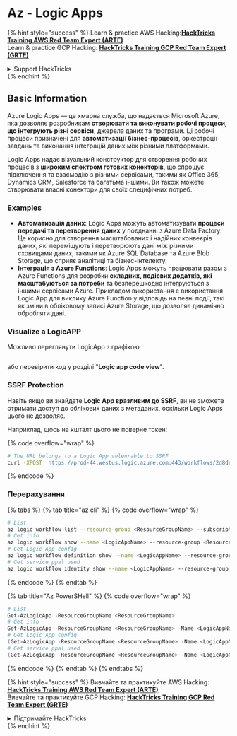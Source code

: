 # Az - Logic Apps

{% hint style="success" %}
Learn & practice AWS Hacking:<img src="../../../.gitbook/assets/image (1).png" alt="" data-size="line">[**HackTricks Training AWS Red Team Expert (ARTE)**](https://training.hacktricks.xyz/courses/arte)<img src="../../../.gitbook/assets/image (1).png" alt="" data-size="line">\
Learn & practice GCP Hacking: <img src="../../../.gitbook/assets/image (2).png" alt="" data-size="line">[**HackTricks Training GCP Red Team Expert (GRTE)**<img src="../../../.gitbook/assets/image (2).png" alt="" data-size="line">](https://training.hacktricks.xyz/courses/grte)

<details>

<summary>Support HackTricks</summary>

* Check the [**subscription plans**](https://github.com/sponsors/carlospolop)!
* **Join the** 💬 [**Discord group**](https://discord.gg/hRep4RUj7f) or the [**telegram group**](https://t.me/peass) or **follow** us on **Twitter** 🐦 [**@hacktricks\_live**](https://twitter.com/hacktricks\_live)**.**
* **Share hacking tricks by submitting PRs to the** [**HackTricks**](https://github.com/carlospolop/hacktricks) and [**HackTricks Cloud**](https://github.com/carlospolop/hacktricks-cloud) github repos.

</details>
{% endhint %}

## Basic Information

Azure Logic Apps — це хмарна служба, що надається Microsoft Azure, яка дозволяє розробникам **створювати та виконувати робочі процеси, що інтегрують різні сервіси**, джерела даних та програми. Ці робочі процеси призначені для **автоматизації бізнес-процесів**, оркестрації завдань та виконання інтеграцій даних між різними платформами.

Logic Apps надає візуальний конструктор для створення робочих процесів з **широким спектром готових конекторів**, що спрощує підключення та взаємодію з різними сервісами, такими як Office 365, Dynamics CRM, Salesforce та багатьма іншими. Ви також можете створювати власні конектори для своїх специфічних потреб.

### Examples

* **Автоматизація даних**: Logic Apps можуть автоматизувати **процеси передачі та перетворення даних** у поєднанні з Azure Data Factory. Це корисно для створення масштабованих і надійних конвеєрів даних, які переміщують і перетворюють дані між різними сховищами даних, такими як Azure SQL Database та Azure Blob Storage, що сприяє аналітиці та бізнес-інтелекту.
* **Інтеграція з Azure Functions**: Logic Apps можуть працювати разом з Azure Functions для розробки **складних, подієвих додатків, які масштабуються за потреби** та безперешкодно інтегруються з іншими сервісами Azure. Прикладом використання є використання Logic App для виклику Azure Function у відповідь на певні події, такі як зміни в обліковому записі Azure Storage, що дозволяє динамічно обробляти дані.

### Visualize a LogicAPP

Можливо переглянути LogicApp з графікою:

<figure><img src="../../../.gitbook/assets/image (197).png" alt=""><figcaption></figcaption></figure>

або перевірити код у розділі "**Logic app code view**".

### SSRF Protection

Навіть якщо ви знайдете **Logic App вразливим до SSRF**, ви не зможете отримати доступ до облікових даних з метаданих, оскільки Logic Apps цього не дозволяє.

Наприклад, щось на кшталт цього не поверне токен:

{% code overflow="wrap" %}
```bash
# The URL belongs to a Logic App vulenrable to SSRF
curl -XPOST 'https://prod-44.westus.logic.azure.com:443/workflows/2d8de4be6e974123adf0b98159966644/triggers/manual/paths/invoke?api-version=2016-10-01&sp=%2Ftriggers%2Fmanual%2Frun&sv=1.0&sig=_8_oqqsCXc0u2c7hNjtSZmT0uM4Xi3hktw6Uze0O34s' -d '{"url": "http://169.254.169.254/metadata/identity/oauth2/token?api-version=2018-02-01&resource=https://management.azure.com/"}' -H "Content-type: application/json" -v
```
{% endcode %}

### Перерахування

{% tabs %}
{% tab title="az cli" %}
{% code overflow="wrap" %}
```bash
# List
az logic workflow list --resource-group <ResourceGroupName> --subscription <SubscriptionID> --output table
# Get info
az logic workflow show --name <LogicAppName> --resource-group <ResourceGroupName> --subscription <SubscriptionID>
# Get Logic App config
az logic workflow definition show --name <LogicAppName> --resource-group <ResourceGroupName> --subscription <SubscriptionID>
# Get service ppal used
az logic workflow identity show --name <LogicAppName> --resource-group <ResourceGroupName> --subscription <SubscriptionID>
```
{% endcode %}
{% endtab %}

{% tab title="Az PowerSHell" %}
{% code overflow="wrap" %}
```powershell
# List
Get-AzLogicApp -ResourceGroupName <ResourceGroupName>
# Get info
Get-AzLogicApp -ResourceGroupName <ResourceGroupName> -Name <LogicAppName>
# Get Logic App config
(Get-AzLogicApp -ResourceGroupName <ResourceGroupName> -Name <LogicAppName>).Definition | ConvertTo-Json
# Get service ppal used
(Get-AzLogicApp -ResourceGroupName <ResourceGroupName> -Name <LogicAppName>).Identity
```
{% endcode %}
{% endtab %}
{% endtabs %}

{% hint style="success" %}
Вивчайте та практикуйте AWS Hacking:<img src="../../../.gitbook/assets/image (1).png" alt="" data-size="line">[**HackTricks Training AWS Red Team Expert (ARTE)**](https://training.hacktricks.xyz/courses/arte)<img src="../../../.gitbook/assets/image (1).png" alt="" data-size="line">\
Вивчайте та практикуйте GCP Hacking: <img src="../../../.gitbook/assets/image (2).png" alt="" data-size="line">[**HackTricks Training GCP Red Team Expert (GRTE)**<img src="../../../.gitbook/assets/image (2).png" alt="" data-size="line">](https://training.hacktricks.xyz/courses/grte)

<details>

<summary>Підтримайте HackTricks</summary>

* Перевірте [**плани підписки**](https://github.com/sponsors/carlospolop)!
* **Приєднуйтесь до** 💬 [**групи Discord**](https://discord.gg/hRep4RUj7f) або [**групи Telegram**](https://t.me/peass) або **слідкуйте** за нами в **Twitter** 🐦 [**@hacktricks\_live**](https://twitter.com/hacktricks\_live)**.**
* **Діліться хакерськими трюками, надсилаючи PR до** [**HackTricks**](https://github.com/carlospolop/hacktricks) та [**HackTricks Cloud**](https://github.com/carlospolop/hacktricks-cloud) репозиторіїв на github.

</details>
{% endhint %}
